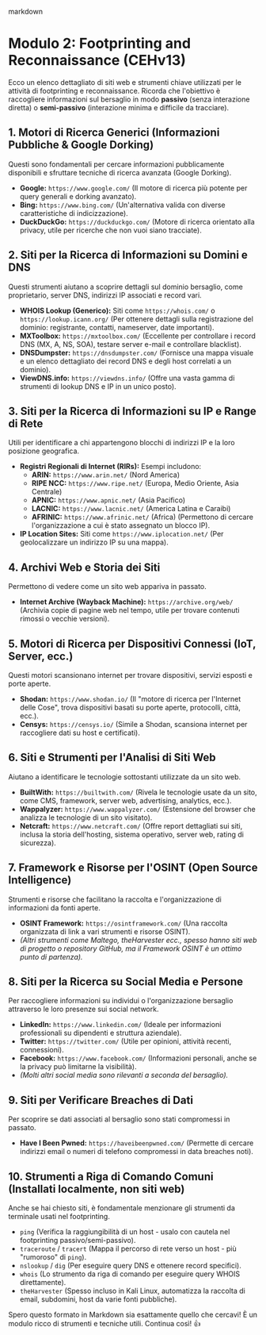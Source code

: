 markdown
# Modulo 2: Footprinting and Reconnaissance (CEHv13)

Ecco un elenco dettagliato di siti web e strumenti chiave utilizzati per le attività di footprinting e reconnaissance. Ricorda che l'obiettivo è raccogliere informazioni sul bersaglio in modo **passivo** (senza interazione diretta) o **semi-passivo** (interazione minima e difficile da tracciare).

## 1. Motori di Ricerca Generici (Informazioni Pubbliche & Google Dorking)

Questi sono fondamentali per cercare informazioni pubblicamente disponibili e sfruttare tecniche di ricerca avanzata (Google Dorking).

*   **Google:** `https://www.google.com/` (Il motore di ricerca più potente per query generali e dorking avanzato).
*   **Bing:** `https://www.bing.com/` (Un'alternativa valida con diverse caratteristiche di indicizzazione).
*   **DuckDuckGo:** `https://duckduckgo.com/` (Motore di ricerca orientato alla privacy, utile per ricerche che non vuoi siano tracciate).

## 2. Siti per la Ricerca di Informazioni su Domini e DNS

Questi strumenti aiutano a scoprire dettagli sul dominio bersaglio, come proprietario, server DNS, indirizzi IP associati e record vari.

*   **WHOIS Lookup (Generico):** Siti come `https://whois.com/` o `https://lookup.icann.org/` (Per ottenere dettagli sulla registrazione del dominio: registrante, contatti, nameserver, date importanti).
*   **MXToolbox:** `https://mxtoolbox.com/` (Eccellente per controllare i record DNS (MX, A, NS, SOA), testare server e-mail e controllare blacklist).
*   **DNSDumpster:** `https://dnsdumpster.com/` (Fornisce una mappa visuale e un elenco dettagliato dei record DNS e degli host correlati a un dominio).
*   **ViewDNS.info:** `https://viewdns.info/` (Offre una vasta gamma di strumenti di lookup DNS e IP in un unico posto).

## 3. Siti per la Ricerca di Informazioni su IP e Range di Rete

Utili per identificare a chi appartengono blocchi di indirizzi IP e la loro posizione geografica.

*   **Registri Regionali di Internet (RIRs):** Esempi includono:
    *   **ARIN:** `https://www.arin.net/` (Nord America)
    *   **RIPE NCC:** `https://www.ripe.net/` (Europa, Medio Oriente, Asia Centrale)
    *   **APNIC:** `https://www.apnic.net/` (Asia Pacifico)
    *   **LACNIC:** `https://www.lacnic.net/` (America Latina e Caraibi)
    *   **AFRINIC:** `https://www.afrinic.net/` (Africa)
    (Permettono di cercare l'organizzazione a cui è stato assegnato un blocco IP).
*   **IP Location Sites:** Siti come `https://www.iplocation.net/` (Per geolocalizzare un indirizzo IP su una mappa).

## 4. Archivi Web e Storia dei Siti

Permettono di vedere come un sito web appariva in passato.

*   **Internet Archive (Wayback Machine):** `https://archive.org/web/` (Archivia copie di pagine web nel tempo, utile per trovare contenuti rimossi o vecchie versioni).

## 5. Motori di Ricerca per Dispositivi Connessi (IoT, Server, ecc.)

Questi motori scansionano internet per trovare dispositivi, servizi esposti e porte aperte.

*   **Shodan:** `https://www.shodan.io/` (Il "motore di ricerca per l'Internet delle Cose", trova dispositivi basati su porte aperte, protocolli, città, ecc.).
*   **Censys:** `https://censys.io/` (Simile a Shodan, scansiona internet per raccogliere dati su host e certificati).

## 6. Siti e Strumenti per l'Analisi di Siti Web

Aiutano a identificare le tecnologie sottostanti utilizzate da un sito web.

*   **BuiltWith:** `https://builtwith.com/` (Rivela le tecnologie usate da un sito, come CMS, framework, server web, advertising, analytics, ecc.).
*   **Wappalyzer:** `https://www.wappalyzer.com/` (Estensione del browser che analizza le tecnologie di un sito visitato).
*   **Netcraft:** `https://www.netcraft.com/` (Offre report dettagliati sui siti, inclusa la storia dell'hosting, sistema operativo, server web, rating di sicurezza).

## 7. Framework e Risorse per l'OSINT (Open Source Intelligence)

Strumenti e risorse che facilitano la raccolta e l'organizzazione di informazioni da fonti aperte.

*   **OSINT Framework:** `https://osintframework.com/` (Una raccolta organizzata di link a vari strumenti e risorse OSINT).
*   *(Altri strumenti come Maltego, theHarvester ecc., spesso hanno siti web di progetto o repository GitHub, ma il Framework OSINT è un ottimo punto di partenza).*

## 8. Siti per la Ricerca su Social Media e Persone

Per raccogliere informazioni su individui o l'organizzazione bersaglio attraverso le loro presenze sui social network.

*   **LinkedIn:** `https://www.linkedin.com/` (Ideale per informazioni professionali su dipendenti e struttura aziendale).
*   **Twitter:** `https://twitter.com/` (Utile per opinioni, attività recenti, connessioni).
*   **Facebook:** `https://www.facebook.com/` (Informazioni personali, anche se la privacy può limitarne la visibilità).
*   *(Molti altri social media sono rilevanti a seconda del bersaglio).*

## 9. Siti per Verificare Breaches di Dati

Per scoprire se dati associati al bersaglio sono stati compromessi in passato.

*   **Have I Been Pwned:** `https://haveibeenpwned.com/` (Permette di cercare indirizzi email o numeri di telefono compromessi in data breaches noti).

## 10. Strumenti a Riga di Comando Comuni (Installati localmente, non siti web)

Anche se hai chiesto siti, è fondamentale menzionare gli strumenti da terminale usati nel footprinting.

*   `ping` (Verifica la raggiungibilità di un host - usalo con cautela nel footprinting passivo/semi-passivo).
*   `traceroute` / `tracert` (Mappa il percorso di rete verso un host - più "rumoroso" di `ping`).
*   `nslookup` / `dig` (Per eseguire query DNS e ottenere record specifici).
*   `whois` (Lo strumento da riga di comando per eseguire query WHOIS direttamente).
*   `theHarvester` (Spesso incluso in Kali Linux, automatizza la raccolta di email, subdomini, host da varie fonti pubbliche).

Spero questo formato in Markdown sia esattamente quello che cercavi! È un modulo ricco di strumenti e tecniche utili. Continua così! 👍
